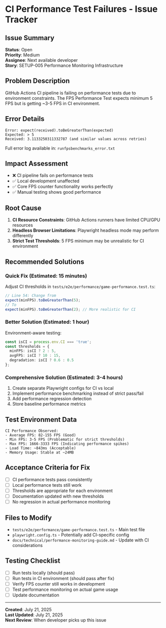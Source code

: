 # CI Performance Test Failures - Issue Tracker

## Issue Summary
**Status**: Open  
**Priority**: Medium  
**Assignee**: Next available developer  
**Story**: SETUP-005 Performance Monitoring Infrastructure  

## Problem Description
GitHub Actions CI pipeline is failing on performance tests due to environment constraints. The FPS Performance Test expects minimum 5 FPS but is getting ~3-5 FPS in CI environment.

## Error Details
```
Error: expect(received).toBeGreaterThan(expected)
Expected: > 5
Received: 3.1133250311332787 (and similar values across retries)
```

Full error log available in: `runfpsbenchmarks_error.txt`

## Impact Assessment
- ❌ CI pipeline fails on performance tests
- ✅ Local development unaffected
- ✅ Core FPS counter functionality works perfectly
- ✅ Manual testing shows good performance

## Root Cause
1. **CI Resource Constraints**: GitHub Actions runners have limited CPU/GPU resources
2. **Headless Browser Limitations**: Playwright headless mode may perform differently
3. **Strict Test Thresholds**: 5 FPS minimum may be unrealistic for CI environment

## Recommended Solutions

### Quick Fix (Estimated: 15 minutes)
Adjust CI thresholds in `tests/e2e/performance/game-performance.test.ts`:
```typescript
// Line 54: Change from
expect(minFPS).toBeGreaterThan(5);
// To
expect(minFPS).toBeGreaterThan(2); // More realistic for CI
```

### Better Solution (Estimated: 1 hour)
Environment-aware testing:
```typescript
const isCI = process.env.CI === 'true';
const thresholds = {
  minFPS: isCI ? 2 : 5,
  avgFPS: isCI ? 10 : 15,
  degradation: isCI ? 0.6 : 0.5
};
```

### Comprehensive Solution (Estimated: 3-4 hours)
1. Create separate Playwright configs for CI vs local
2. Implement performance benchmarking instead of strict pass/fail
3. Add performance regression detection
4. Store baseline performance metrics

## Test Environment Data
```
CI Performance Observed:
- Average FPS: 82-155 FPS (Good)
- Min FPS: 3-5 FPS (Problematic for strict thresholds)
- Max FPS: 1666-3333 FPS (Indicating performance spikes)
- Load Time: ~843ms (Acceptable)
- Memory Usage: Stable at ~24MB
```

## Acceptance Criteria for Fix
- [ ] CI performance tests pass consistently
- [ ] Local performance tests still work
- [ ] Thresholds are appropriate for each environment
- [ ] Documentation updated with new thresholds
- [ ] No regression in actual performance monitoring

## Files to Modify
- `tests/e2e/performance/game-performance.test.ts` - Main test file
- `playwright.config.ts` - Potentially add CI-specific config
- `docs/technical/performance-monitoring-guide.md` - Update with CI considerations

## Testing Checklist
- [ ] Run tests locally (should pass)
- [ ] Run tests in CI environment (should pass after fix)
- [ ] Verify FPS counter still works in development
- [ ] Test performance monitoring on actual game usage
- [ ] Update documentation

---
**Created**: July 21, 2025  
**Last Updated**: July 21, 2025  
**Next Review**: When developer picks up this issue
